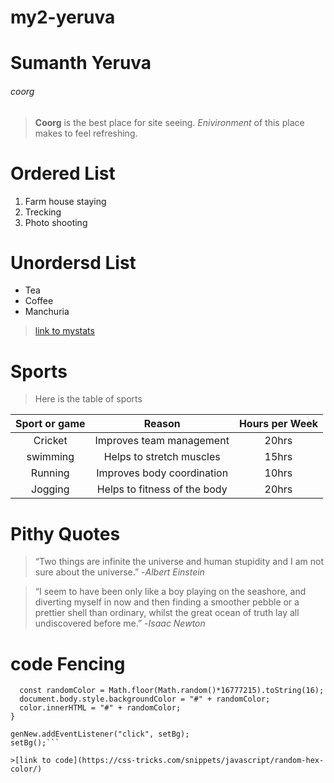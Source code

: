 # my2-yeruva
# Sumanth Yeruva
###### coorg
>**Coorg** is the best place for site seeing.
>*Enivironment* of this place makes to feel refreshing.

# Ordered List
1. Farm house staying
2. Trecking
3. Photo shooting

# Unordersd List
- Tea
- Coffee
- Manchuria

>[link to mystats](https://github.com/sumanthyeruva/my2-yeruva/blob/main/MyStats.md)

# Sports
>Here is the table of sports<br>

|Sport or game|Reason|Hours per Week|
| :---: | :---: | :---: |
|Cricket|Improves team management|20hrs|
|swimming|Helps to stretch muscles|15hrs|
|Running|Improves body coordination|10hrs|
|Jogging|Helps to fitness of the body|20hrs|

# Pithy Quotes
>“Two things are infinite the universe and human stupidity and I am not sure about the universe.”
-*Albert Einstein*<br>

>“I seem to have been only like a boy playing on the seashore, and diverting myself in now and then finding a smoother pebble or a prettier shell than ordinary, whilst the great ocean of truth lay all undiscovered before me.”
-*Isaac Newton*

# code Fencing
```const setBg = () => {
  const randomColor = Math.floor(Math.random()*16777215).toString(16);
  document.body.style.backgroundColor = "#" + randomColor;
  color.innerHTML = "#" + randomColor;
}

genNew.addEventListener("click", setBg);
setBg();```

>[link to code](https://css-tricks.com/snippets/javascript/random-hex-color/)
